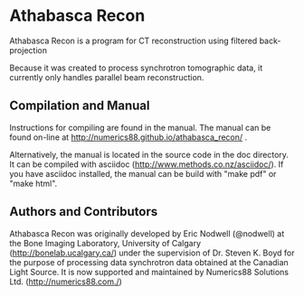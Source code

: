 # Athabasca Recon

Athabasca Recon is a program for CT reconstruction using filtered back-projection

Because it was created to process synchrotron tomographic data, it currently
only handles parallel beam reconstruction.

## Compilation and Manual

Instructions for compiling are found in the manual. The manual can be found
on-line at http://numerics88.github.io/athabasca_recon/ .

Alternatively, the manual is located in the source code in the doc
directory. It can be compiled with asciidoc (http://www.methods.co.nz/asciidoc/).
If you have asciidoc installed, the manual can be build with
"make pdf" or "make html".

## Authors and Contributors

Athabasca Recon was originally developed by Eric Nodwell (@nodwell) at the
Bone Imaging Laboratory, University of Calgary (http://bonelab.ucalgary.ca/)
under the supervision of Dr. Steven K. Boyd for the purpose of processing
data synchrotron data obtained at the Canadian Light Source. It is now
supported and maintained by Numerics88 Solutions Ltd. (http://numerics88.com./)
